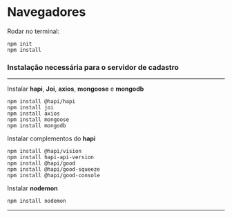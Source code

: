# Navegadores #

Rodar no terminal:
```
npm init
npm install
```


### Instalação necessária para o servidor de cadastro ###

---

Instalar __hapi__, __Joi__, __axios__, __mongoose__ e __mongodb__
```
npm install @hapi/hapi
npm install joi
npm install axios
npm install mongoose
npm install mongodb
```

Instalar complementos do __hapi__
```
npm install @hapi/vision
npm install hapi-api-version
npm install @hapi/good
npm install @hapi/good-squeeze
npm install @hapi/good-console
```

Instalar __nodemon__
```
npm install nodemon
```



---